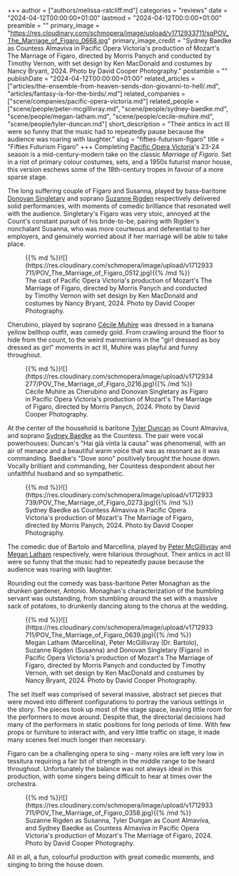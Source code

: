+++
author = ["authors/melissa-ratcliff.md"]
categories = "reviews"
date = "2024-04-12T00:00:00+01:00"
lastmod = "2024-04-12T00:0:00+01:00"
preamble = ""
primary_image = "https://res.cloudinary.com/schmopera/image/upload/v1712933711/sqPOV_The_Marriage_of_Figaro_0668.jpg"
primary_image_credit = "Sydney Baedke as Countess Almaviva in Pacific Opera Victoria's production of Mozart's The Marriage of Figaro, directed by Morris Panych and conducted by Timothy Vernon, with set design by Ken MacDonald and costumes by Nancy Bryant, 2024. Photo by David Cooper Photography."
postamble = ""
publishDate = "2024-04-12T00:00:00+01:00"
related_articles = ["articles/the-ensemble-from-heaven-sends-don-giovanni-to-hell/.md", "articles/fantasy-is-for-the-birds/.md"]
related_companies = ["scene/companies/pacific-opera-victoria.md"]
related_people = ["scene/people/peter-mcgillivray.md", "scene/people/sydney-baedke.md", "scene/people/megan-latham.md", "scene/people/cecile-muhire.md", "scene/people/tyler-duncan.md"]
short_description = "Their antics in act III were so funny that the music had to repeatedly pause because the audience was roaring with laughter."
slug = "fifties-futurism-figaro"
title = "Fifties Futurism Figaro"
+++
Completing [Pacific Opera Victoria](/scene/companies/pacific-opera-victoria/)'s 23-24 season is a mid-century-modern take on the classic _Marriage of Figaro_. Set in a riot of primary colour costumes, sets, and a 1950s futurist manor house, this version eschews some of the 18th-century tropes in favour of a more sparse stage. 

The long suffering couple of Figaro and Susanna, played by bass-baritone [Donovan Singletary](https://donovansingletary.com/) and soprano [Suzanne Rigden](https://www.suzannerigden.com/) respectively delivered solid performances, with moments of comedic brilliance that resonated well with the audience. Singletary's Figaro was very stoic, annoyed at the Count's constant pursuit of his bride-to-be, pairing with Rigden's nonchalant Susanna, who was more courteous and deferential to her employers, and genuinely worried about if her marriage will be able to take place. 

<figure data-type="image">{{% md %}}![](https://res.cloudinary.com/schmopera/image/upload/v1712933711/POV_The_Marriage_of_Figaro_0512.jpg){{% /md %}}

<figcaption>The cast of Pacific Opera Victoria's production of Mozart's The Marriage of Figaro, directed by Morris Panych and conducted by Timothy Vernon with set design by Ken MacDonald and costumes by Nancy Bryant, 2024. Photo by David Cooper Photography.</figcaption>
</figure>

Cherubino, played by soprano [Cécile Muhire](/scene/people/cecile-muhire/) was dressed in a banana yellow bellhop outfit, was comedy gold. From crawling around the floor to hide from the count, to the weird mannerisms in the "girl dressed as boy dressed as girl" moments in act III, Muhire was playful and funny throughout. 

<figure data-type="image">{{% md %}}![](https://res.cloudinary.com/schmopera/image/upload/v1712934277/POV_The_Marriage_of_Figaro_0216.jpg){{% /md %}}

<figcaption>Cécile Muhire as Cherubino and Donovan Singletary as Figaro in Pacific Opera Victoria's production of Mozart's The Marriage of Figaro, directed by Morris Panych, 2024. Photo by David Cooper Photography.</figcaption>
</figure>

At the center of the household is baritone [Tyler Duncan](/scene/people/tyler-duncan/) as Count Almaviva, and soprano [Sydney Baedke](/scene/people/sydney-baedke/) as the Countess. The pair were vocal powerhouses: Duncan's "Hai già vinta la causa" was phenomenal, with an air of menace and a beautiful warm voice that was as resonant as it was commanding. Baedke's "Dove sono" positively brought the house down. Vocally brilliant and commanding, her Countess despondent about her unfaithful husband and so sympathetic.

<figure data-type="image">{{% md %}}![](https://res.cloudinary.com/schmopera/image/upload/v1712933739/POV_The_Marriage_of_Figaro_0273.jpg){{% /md %}}

<figcaption>Sydney Baedke as Countess Almaviva in Pacific Opera Victoria's production of Mozart's The Marriage of Figaro, directed by Morris Panych, 2024. Photo by David Cooper Photography.</figcaption>
</figure>

The comedic due of Bartolo and Marcellina, played by [Peter McGillivray](/scene/people/peter-mcgillivray/) and [Megan Latham](/scene/people/megan-latham/) respectively, were hilarious throughout. Their antics in act III were so funny that the music had to repeatedly pause because the audience was roaring with laughter. 

Rounding out the comedy was bass-baritone Peter Monaghan as the drunken gardener, Antonio. Monaghan's characterization of the bumbling servant was outstanding, from stumbling around the set with a massive sack of potatoes, to drunkenly dancing along to the chorus at the wedding. 

<figure data-type="image">{{% md %}}![](https://res.cloudinary.com/schmopera/image/upload/v1712933711/POV_The_Marriage_of_Figaro_0639.jpg){{% /md %}}

<figcaption>Megan Latham (Marcellina), Peter McGillivray (Dr. Bartolo), Suzanne Rigden (Susanna) and Donovan Singletary (Figaro) in Pacific Opera Victoria's production of Mozart's The Marriage of Figaro, directed by Morris Panych and conducted by Timothy Vernon, with set design by Ken MacDonald and costumes by Nancy Bryant, 2024. Photo by David Cooper Photography.</figcaption>
</figure>

The set itself was comprised of several massive, abstract set pieces that were moved into different configurations to portray the various settings in the story. The pieces took up most of the stage space, leaving little room for the performers to move around. Despite that, the directorial decisions had many of the performers in static positions for long periods of time. With few props or furniture to interact with, and very little traffic on stage, it made many scenes feel much longer than necessary. 

Figaro can be a challenging opera to sing - many roles are left very low in tessitura requiring a fair bit of strength in the middle range to be heard throughout. Unfortunately the balance was not always ideal in this production, with some singers being difficult to hear at times over the orchestra. 

<figure data-type="image">{{% md %}}![](https://res.cloudinary.com/schmopera/image/upload/v1712933711/POV_The_Marriage_of_Figaro_0358.jpg){{% /md %}}

<figcaption>Suzanne Rigden as Susanna, Tyler Dungan as Count Almaviva, and Sydney Baedke as Countess Almaviva in Pacific Opera Victoria's production of Mozart's The Marriage of Figaro, 2024. Photo by David Cooper Photography.</figcaption>
</figure>

All in all, a fun, colourful production with great comedic moments, and singing to bring the house down.
